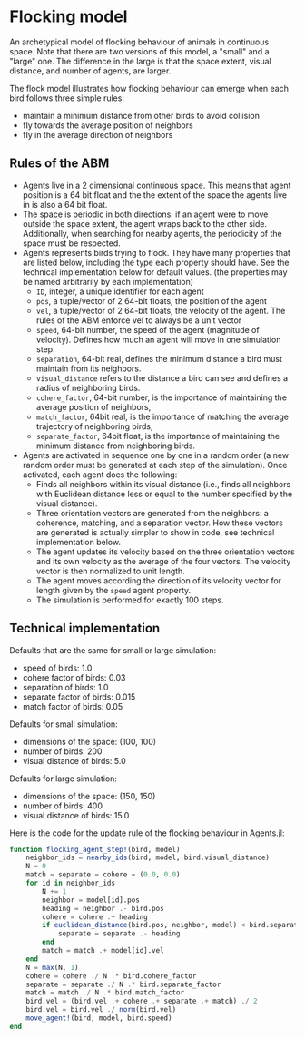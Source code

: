 # Flocking model

An archetypical model of flocking behaviour of animals in continuous space. Note that there are two versions of this model, a "small" and a "large" one. The difference in the large is that the space extent, visual distance, and number of agents, are larger.

The flock model illustrates how flocking behaviour can emerge when each bird follows three simple rules:

* maintain a minimum distance from other birds to avoid collision
* fly towards the average position of neighbors
* fly in the average direction of neighbors

## Rules of the ABM

- Agents live in a 2 dimensional continuous space. This means that agent position is a 64 bit float and the the extent of the space the agents live in is also a 64 bit float.
- The space is periodic in both directions: if an agent were to move outside the space extent, the agent wraps back to the other side. Additionally, when searching for nearby agents, the periodicity of the space must be respected.
- Agents represents birds trying to flock. They have many properties that are listed below, including the type each property should have. See the technical implementation below for default values.  (the properties may be named arbitrarily by each implementation)
  - `ID`, integer, a unique identifier for each agent
  - `pos`, a tuple/vector of 2 64-bit floats, the position of the agent
  - `vel`, a tuple/vector of 2 64-bit floats, the velocity of the agent. The rules of the ABM enforce vel to always be a unit vector
  - `speed`, 64-bit number, the speed of the agent (magnitude of velocity). Defines how much an agent will move in one simulation step.
  - `separation`, 64-bit real, defines the minimum distance a bird must maintain from its neighbors.
  - `visual_distance` refers to the distance a bird can see and defines a radius of neighboring birds.
  - `cohere_factor`, 64-bit number, is the importance of maintaining the average position of neighbors,
  - `match_factor`, 64bit real, is the importance of matching the average trajectory of neighboring birds,
  - `separate_factor`, 64bit float,  is the importance of maintaining the minimum distance from neighboring birds.
- Agents are activated in sequence one by one in a random order (a new random order must be generated at each step of the simulation). Once activated, each agent does the following:
  - Finds all neighbors within its visual distance (i.e., finds all neighbors with Euclidean distance less or equal to the number specified by the visual distance).
  - Three orientation vectors are generated from the neighbors: a coherence, matching, and a separation vector. How these vectors are generated is actually simpler to show in code, see technical implementation below.
  - The agent updates its velocity based on the three orientation vectors and its own velocity as the average of the four vectors. The velocity vector is then normalized to unit length.
  - The agent moves according the direction of its velocity vector for length given by the `speed` agent property.
  - The simulation is performed for exactly 100 steps.

## Technical implementation

Defaults that are the same for small or large simulation:

- speed of birds: 1.0
- cohere factor of birds: 0.03
- separation of birds: 1.0
- separate factor of birds: 0.015
- match factor of birds: 0.05

Defaults for small simulation:

- dimensions of the space: (100, 100)
- number of birds: 200
- visual distance of birds: 5.0

Defaults for large simulation:

- dimensions of the space: (150, 150)
- number of birds: 400
- visual distance of birds: 15.0

Here is the code for the update rule of the flocking behaviour in Agents.jl:
```julia
function flocking_agent_step!(bird, model)
    neighbor_ids = nearby_ids(bird, model, bird.visual_distance)
    N = 0
    match = separate = cohere = (0.0, 0.0)
    for id in neighbor_ids
        N += 1
        neighbor = model[id].pos
        heading = neighbor .- bird.pos
        cohere = cohere .+ heading
        if euclidean_distance(bird.pos, neighbor, model) < bird.separation
            separate = separate .- heading
        end
        match = match .+ model[id].vel
    end
    N = max(N, 1)
    cohere = cohere ./ N .* bird.cohere_factor
    separate = separate ./ N .* bird.separate_factor
    match = match ./ N .* bird.match_factor
    bird.vel = (bird.vel .+ cohere .+ separate .+ match) ./ 2
    bird.vel = bird.vel ./ norm(bird.vel)
    move_agent!(bird, model, bird.speed)
end
```

